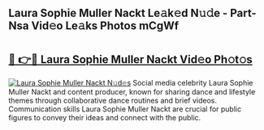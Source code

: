 ## Laura Sophie Muller Nackt Le𝚊k𝚎d N𝚞𝚍e - Part-Nsa Vid𝚎o Le𝚊ks Photos mCgWf

# <h2><a href="http://fb1iuf.evod.top/?m=Laura+Sophie+Muller+Nackt">🔗 👉🔴 Laura Sophie Muller Nackt Vid𝚎o Ph𝚘t𝚘s</a></h2>

[![Laura Sophie Muller Nackt N𝚞d𝚎s](https://i.imgur.com/8V9OHl7.gif)](http://fb1iuf.evod.top/?m=Laura+Sophie+Muller+Nackt)
Social media celebrity Laura Sophie Muller Nackt and content producer, known for sharing dance and lifestyle themes through collaborative dance routines and brief videos. Communication skills Laura Sophie Muller Nackt are crucial for public figures to convey their ideas and connect with the public. 
